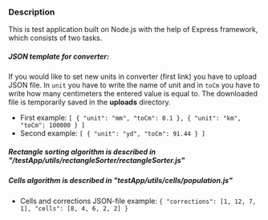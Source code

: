 ### Description

This is test application built on Node.js with the help of Express framework, which consists of two tasks. 

##### JSON template for converter:
If you would like to set new units in converter (first link) you have to upload JSON file. In `unit` you have to write the name of unit and in `toCm` you have to write how many centimeters the entered value is equal to. The downloaded file is temporarily saved in the **uploads** directory. 
- First example:
`[
  {
    "unit": "mm",
    "toCm": 0.1
  },
  {
    "unit": "km",
    "toCm": 100000
  }
]
`
- Second example:
`[
  {
    "unit": "yd",
    "toCm": 91.44
  }
]
`

##### Rectangle sorting algorithm is described in "/testApp/utils/rectangleSorter/rectangleSorter.js"

##### Cells algorithm is described in "testApp/utils/cells/population.js"

- Cells and corrections JSON-file example:
` {
    "corrections": [1, 12, 7, 1],
    "cells": [8, 4, 6, 2, 2]
  }
`
